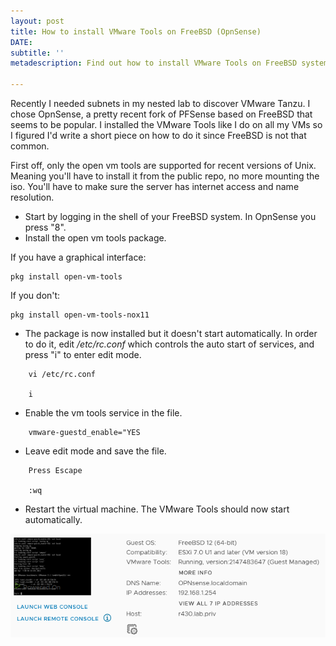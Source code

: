```yaml
---
layout: post
title: How to install VMware Tools on FreeBSD (OpnSense)
DATE: 
subtitle: ''
metadescription: Find out how to install VMware Tools on FreeBSD systems like OpnSense.

---
```

Recently I needed subnets in my nested lab to discover VMware Tanzu. I chose OpnSense, a pretty recent fork of PFSense based on FreeBSD that seems to be popular. I installed the VMware Tools like I do on all my VMs so I figured I'd write a short piece on how to do it since FreeBSD is not that common.

First off, only the open vm tools are supported for recent versions of Unix. Meaning you'll have to install it from the public repo, no more mounting the iso. You'll have to make sure the server has internet access and name resolution.

* Start by logging in the shell of your FreeBSD system. In OpnSense you press "8".
* Install the open vm tools package.

If you have a graphical interface:

    pkg install open-vm-tools

If you don't:

    pkg install open-vm-tools-nox11 

* The package is now installed but it doesn't start automatically. In order to do it, edit _/etc/rc.conf_ which controls the auto start of services, and press "i" to enter edit mode.


```
    vi /etc/rc.conf
    
    i
```
* Enable the vm tools service in the file.


```
    vmware-guestd_enable="YES
```
* Leave edit mode and save the file.


```
    Press Escape
    
    :wq
```
* Restart the virtual machine. The VMware Tools should now start automatically.

![](/img/freebsdtools.png)
